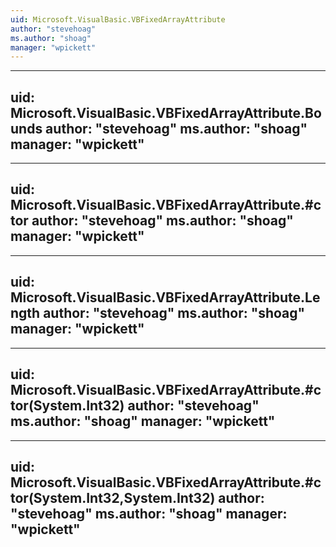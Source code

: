 ```yaml
---
uid: Microsoft.VisualBasic.VBFixedArrayAttribute
author: "stevehoag"
ms.author: "shoag"
manager: "wpickett"
---
```


---
uid: Microsoft.VisualBasic.VBFixedArrayAttribute.Bounds
author: "stevehoag"
ms.author: "shoag"
manager: "wpickett"
---

---
uid: Microsoft.VisualBasic.VBFixedArrayAttribute.#ctor
author: "stevehoag"
ms.author: "shoag"
manager: "wpickett"
---

---
uid: Microsoft.VisualBasic.VBFixedArrayAttribute.Length
author: "stevehoag"
ms.author: "shoag"
manager: "wpickett"
---

---
uid: Microsoft.VisualBasic.VBFixedArrayAttribute.#ctor(System.Int32)
author: "stevehoag"
ms.author: "shoag"
manager: "wpickett"
---

---
uid: Microsoft.VisualBasic.VBFixedArrayAttribute.#ctor(System.Int32,System.Int32)
author: "stevehoag"
ms.author: "shoag"
manager: "wpickett"
---

